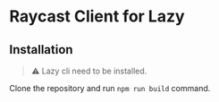 # Raycast Client for Lazy

## Installation

> ⚠️ Lazy cli need to be installed.

Clone the repository and run `npm run build` command.
